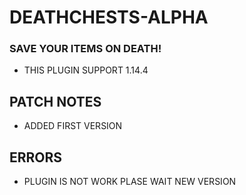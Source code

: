 #    DEATHCHESTS-ALPHA
### SAVE YOUR ITEMS ON DEATH!
- THIS PLUGIN SUPPORT 1.14.4

## PATCH NOTES
- ADDED FIRST VERSION

## ERRORS
- PLUGIN IS NOT WORK PLASE WAIT NEW VERSION
